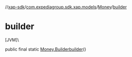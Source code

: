 //[xap-sdk](../../../index.md)/[com.expediagroup.sdk.xap.models](../index.md)/[Money](index.md)/[builder](builder.md)

# builder

[JVM]\

public final static [Money.Builder](-builder/index.md)[builder](builder.md)()
